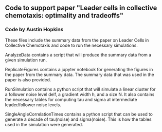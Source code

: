 ## Code to support paper "Leader cells in collective chemotaxis: optimality and tradeoffs"
### Code by Austin Hopkins
These files include the summary data from the paper on Leader Cells in Collective Chemotaxis and code to run the necessary simulations.

AnalyzeData contains a script that will produce the summary data from a given simulation run.

ReplicateFigures contains a jupyter notebook for generating the figures in the paper from the summary data. The summary data that was used in the paper is also provided.

RunSimulation contains a python script that will simulate a linear cluster for a follower noise level delf, a gradient width h, and a size N. It also contains the necessary tables for computing tau and sigma at intermediate leader/follower noise levels.

SingleAngleCorrelationTimes contains a python script that can be used to generate a decade of tau(noise) and sigma(noise). This is how the tables used in the simulation were generated.
